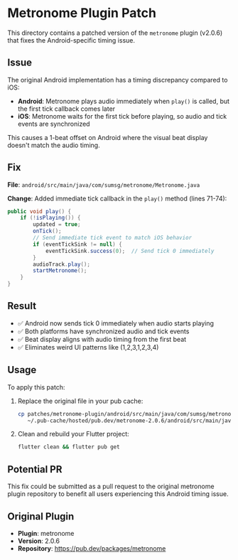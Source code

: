 # Metronome Plugin Patch

This directory contains a patched version of the `metronome` plugin (v2.0.6) that fixes the Android-specific timing issue.

## Issue

The original Android implementation has a timing discrepancy compared to iOS:
- **Android**: Metronome plays audio immediately when `play()` is called, but the first tick callback comes later
- **iOS**: Metronome waits for the first tick before playing, so audio and tick events are synchronized

This causes a 1-beat offset on Android where the visual beat display doesn't match the audio timing.

## Fix

**File**: `android/src/main/java/com/sumsg/metronome/Metronome.java`

**Change**: Added immediate tick callback in the `play()` method (lines 71-74):

```java
public void play() {
    if (!isPlaying()) {
        updated = true;
        onTick();
        // Send immediate tick event to match iOS behavior
        if (eventTickSink != null) {
            eventTickSink.success(0);  // Send tick 0 immediately
        }
        audioTrack.play();
        startMetronome();
    }
}
```

## Result

- ✅ Android now sends tick 0 immediately when audio starts playing
- ✅ Both platforms have synchronized audio and tick events
- ✅ Beat display aligns with audio timing from the first beat
- ✅ Eliminates weird UI patterns like (1,2,3,1,2,3,4)

## Usage

To apply this patch:

1. Replace the original file in your pub cache:
   ```bash
   cp patches/metronome-plugin/android/src/main/java/com/sumsg/metronome/Metronome.java \
      ~/.pub-cache/hosted/pub.dev/metronome-2.0.6/android/src/main/java/com/sumsg/metronome/
   ```

2. Clean and rebuild your Flutter project:
   ```bash
   flutter clean && flutter pub get
   ```

## Potential PR

This fix could be submitted as a pull request to the original metronome plugin repository to benefit all users experiencing this Android timing issue.

## Original Plugin

- **Plugin**: metronome
- **Version**: 2.0.6
- **Repository**: https://pub.dev/packages/metronome